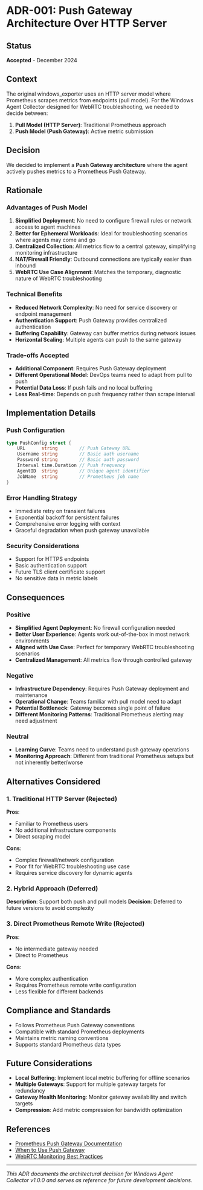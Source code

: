 # ADR-001: Push Gateway Architecture Over HTTP Server

## Status
**Accepted** - December 2024

## Context
The original windows_exporter uses an HTTP server model where Prometheus scrapes metrics from endpoints (pull model). For the Windows Agent Collector designed for WebRTC troubleshooting, we needed to decide between:

1. **Pull Model (HTTP Server)**: Traditional Prometheus approach
2. **Push Model (Push Gateway)**: Active metric submission

## Decision
We decided to implement a **Push Gateway architecture** where the agent actively pushes metrics to a Prometheus Push Gateway.

## Rationale

### Advantages of Push Model
1. **Simplified Deployment**: No need to configure firewall rules or network access to agent machines
2. **Better for Ephemeral Workloads**: Ideal for troubleshooting scenarios where agents may come and go
3. **Centralized Collection**: All metrics flow to a central gateway, simplifying monitoring infrastructure
4. **NAT/Firewall Friendly**: Outbound connections are typically easier than inbound
5. **WebRTC Use Case Alignment**: Matches the temporary, diagnostic nature of WebRTC troubleshooting

### Technical Benefits
- **Reduced Network Complexity**: No need for service discovery or endpoint management
- **Authentication Support**: Push Gateway provides centralized authentication
- **Buffering Capability**: Gateway can buffer metrics during network issues
- **Horizontal Scaling**: Multiple agents can push to the same gateway

### Trade-offs Accepted
- **Additional Component**: Requires Push Gateway deployment
- **Different Operational Model**: DevOps teams need to adapt from pull to push
- **Potential Data Loss**: If push fails and no local buffering
- **Less Real-time**: Depends on push frequency rather than scrape interval

## Implementation Details

### Push Configuration
```go
type PushConfig struct {
    URL      string        // Push Gateway URL
    Username string        // Basic auth username
    Password string        // Basic auth password
    Interval time.Duration // Push frequency
    AgentID  string        // Unique agent identifier
    JobName  string        // Prometheus job name
}
```

### Error Handling Strategy
- Immediate retry on transient failures
- Exponential backoff for persistent failures
- Comprehensive error logging with context
- Graceful degradation when push gateway unavailable

### Security Considerations
- Support for HTTPS endpoints
- Basic authentication support
- Future TLS client certificate support
- No sensitive data in metric labels

## Consequences

### Positive
- **Simplified Agent Deployment**: No firewall configuration needed
- **Better User Experience**: Agents work out-of-the-box in most network environments
- **Aligned with Use Case**: Perfect for temporary WebRTC troubleshooting scenarios
- **Centralized Management**: All metrics flow through controlled gateway

### Negative
- **Infrastructure Dependency**: Requires Push Gateway deployment and maintenance
- **Operational Change**: Teams familiar with pull model need to adapt
- **Potential Bottleneck**: Gateway becomes single point of failure
- **Different Monitoring Patterns**: Traditional Prometheus alerting may need adjustment

### Neutral
- **Learning Curve**: Teams need to understand push gateway operations
- **Monitoring Approach**: Different from traditional Prometheus setups but not inherently better/worse

## Alternatives Considered

### 1. Traditional HTTP Server (Rejected)
**Pros**: 
- Familiar to Prometheus users
- No additional infrastructure components
- Direct scraping model

**Cons**: 
- Complex firewall/network configuration
- Poor fit for WebRTC troubleshooting use case
- Requires service discovery for dynamic agents

### 2. Hybrid Approach (Deferred)
**Description**: Support both push and pull models
**Decision**: Deferred to future versions to avoid complexity

### 3. Direct Prometheus Remote Write (Rejected)
**Pros**: 
- No intermediate gateway needed
- Direct to Prometheus

**Cons**: 
- More complex authentication
- Requires Prometheus remote write configuration
- Less flexible for different backends

## Compliance and Standards
- Follows Prometheus Push Gateway conventions
- Compatible with standard Prometheus deployments
- Maintains metric naming conventions
- Supports standard Prometheus data types

## Future Considerations
- **Local Buffering**: Implement local metric buffering for offline scenarios
- **Multiple Gateways**: Support for multiple gateway targets for redundancy
- **Gateway Health Monitoring**: Monitor gateway availability and switch targets
- **Compression**: Add metric compression for bandwidth optimization

## References
- [Prometheus Push Gateway Documentation](https://prometheus.io/docs/instrumenting/pushing/)
- [When to Use Push Gateway](https://prometheus.io/docs/practices/pushing/)
- [WebRTC Monitoring Best Practices](https://webrtc.org/getting-started/testing)

---
*This ADR documents the architectural decision for Windows Agent Collector v1.0.0 and serves as reference for future development decisions.*